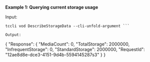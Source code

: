 **Example 1: Querying current storage usage**



Input: 

```
tccli vod DescribeStorageData --cli-unfold-argument ```

Output: 
```
{
    "Response": {
        "MediaCount": 0,
        "TotalStorage": 2000000,
        "InfrequentStorage": 0,
        "StandardStorage": 2000000,
        "RequestId": "12ae8d8e-dce3-4151-9d4b-5594145287s3"
    }
}
```

